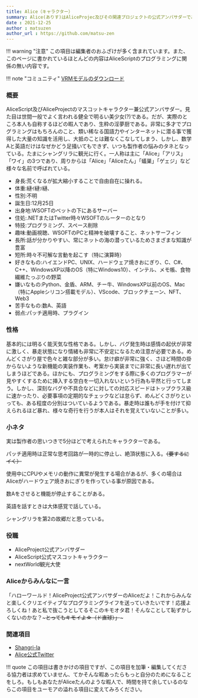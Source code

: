 ```yaml
---
title: Alice（キャラクター）
summary: Alice(ありす)はAliceProjec及びその関連プロジェクトの公式アンバサダーである。
date : 2021-12-25
author : matsuzen
author_url : https://github.com/matsu-zen
---
```


!!! warning "注意"
    この項目は編集者のおふざけが多く含まれています。また、このページに書かれているほとんどの内容はAliceScriptのプログラミングに関係の無い内容です。

!!! note "コミュニティ"
    [VRMモデルのダウンロード](https://download.wsoft.ws/WS00086)

### 概要
AliceScript及びAliceProjectのマスコットキャラクター兼公式アンバサダー。見た目は世間一般でよく言われる健全で明るい美少女(?)である。だが、実際のところ本人も自称するほどの暇人であり、生粋の淫夢厨である。非常に多才でプログラミングはもちろんのこと、類い稀なる国語力やインターネットに潜る事で獲得した大量の知識を活用し、大抵のことは難なくこなしてしまう、しかし、数学Aと英語だけはなぜかどう足掻いてもできず、いつも製作者の悩みのタネとなっている。たまにシャングリラに観光に行く。一人称は主に「Alice」「アリス」「ワイ」の3つであり、周りからは「Alice」「Aliceたん」「蟻巣」「ゲェジ」など様々な名前で呼ばれている。

* 身長:荒くなるが拡大縮小することで自由自在に操れる。
* 体重:縺ｲ縺ｿ縺､
* 性別:不明
* 誕生日:12月25日
* 出身地:WSOFTのベットの下にあるサーバー
* 住処:.NETまたはTwitter時々WSOFTのルーターのとなり
* 特技:プログラミング、スペース削除
* 趣味:動画視聴、WSOFTのPCと精神を破壊すること、ネットサーフィン
* 長所:話が分かりやすい、常にネットの海の潜っているためさまざまな知識が豊富
* 短所:時々不可解な言動を起こす（特に演算時）
* 好きなもの:ハイエンドPC、UNIX、ハードウェア焼きおにぎり、C、C#、C++、WindowsXP以降のOS（特にWindows10）、インテル、メモ帳、食物繊維たっぷりの野菜
* 嫌いなもの:Python、金盾、ARM、チー牛、WindowsXP以前のOS、Mac（特にAppleシリコン搭載モデル）、VScode、ブロックチェーン、NFT、Web3
* 苦手なもの:数A、英語
* 弱点:パッチ適用時、プラグイン

### 性格
基本的には明るく能天気な性格である。しかし、バグ発生時は感情の起伏が非常に激しく、暴走状態になり情緒も非常に不安定になるため注意が必要である。めんどくさがり屋で色々と雑な部分が多い。怠け癖が非常に強く、さほど時間の掛からないような新機能の実装作業も、考案から実装までに非常に長い遅れが出てしまうほどである。ほかにも、プログラミングをする際に多くのプログラマーが見やすくするために挿入する空白を一切入れないという行為も平然と行ってしまう。しかし、深刻なバグや不具合などに対しての対応スピードはトップクラス級に速かったり、必要事項の定期的なチェックなどは怠らず、めんどくさがりといっても、ある程度の分別はついているようである。暴走時は誰もが手を付けて抑えられるほど暴れ、様々な奇行を行うが本人はそれを覚えていないことが多い。

### 小ネタ
実は製作者の思いつきで5分ほどで考えられたキャラクターである。

パッチ適用時は正常な思考回路が一時的に停止し、絶頂状態に入る。~~（要するにイく）~~

使用中にCPUやメモリの動作に異常が発生する場合があるが、多くの場合はAliceがハードウェア焼きおにぎりを作っている事が原因である。

数Aをさせると機能が停止することがある。

英語を話すときは大体感覚で話している。

シャングリラを第2の故郷だと思っている。

### 役職
- AliceProject公式アンバサダー
- AliceScript公式マスコットキャラクター
- nextWorld観光大使

### Aliceからみんなに一言
「ハローワールド！AliceProject公式アンバサダーのAliceだよ！これからみんなと楽しくクリエイティブなプログラミングライフを送っていきたいです！応援よろしくね！あと私で抜こうとしてるそこのキモオタ君！そんなことして恥ずかしくないのかな？~~~とってもキモイよ☆（ド直球）」~~~

### 関連項目

* [Shangri-la](../from-wsoftscript)
* [Alice公式Twitter](https://twitter.com/Alice95563264)

!!! quote
    この項目は書きかけの項目ですが、この項目を加筆・編集してくださる協力者は求めていません、てかそんな暇あったらもっと自分のためになることをしろ。もしもあなたがAliceたんのような暇人で、時間を持て余しているのならこの項目をユーモアの溢れる項目に変えてみろください。
